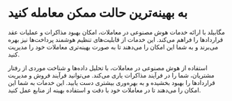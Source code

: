 # به بهینه‌ترین حالت ممکن معامله کنید

مگابیلد با ارائه خدمات هوش مصنوعی در معاملات، امکان بهبود مذاکرات و عملیات عقد قراردادها را فراهم می‌کند. این خدمات از قابلیت‌های تنظیم هوشمند پرداخت‌ها نیز بهره می‌برند و به شما این امکان را می‌دهند تا به صورت بهینه‌تری معاملات خود را مدیریت کنید.


استفاده از هوش مصنوعی در معاملات، با تحلیل داده‌ها و شناخت موردی از رفتار مشتریان، شما را در فرآیند مذاکرات یاری می‌کند. می‌توانید فرآیند فروش و مدیریت قراردادها را بهبود بخشیده و به بهره‌وری بیشتری دست یابید. این خدمات به شما این امکان را می‌دهند تا در معاملات خود با دقت و استفاده بهینه از منابع عمل کنید.